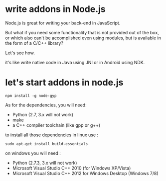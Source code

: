 # write addons in Node.js

Node.js is great for writing your back-end in JavaScript.

But what if you need some functionality that is not provided out of the box, or which also can't be accomplished even using modules,
but is available in the form of a C/C++ library?

Let's see how.

it's like write native code in Java using JNI or in Android using NDK.

# let's start addons in node.js

`npm install -g node-gyp`

As for the dependencies, you will need:

- Python (2.7, 3.x will not work)
- make
- a C++ compiler toolchain (like gpp or g++)

to install all those dependencies in linux use : 

`sudo apt-get install build-essentials`

on windows you will need : 

- Python (2.7.3, 3.x will not work)
- Microsoft Visual Studio C++ 2010 (for Windows XP/Vista)
- Microsoft Visual Studio C++ 2012 for Windows Desktop (Windows 7/8)
